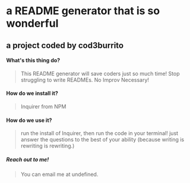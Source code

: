 # a README generator that is so wonderful  
  ## a project coded by cod3burrito
  #### What's this thing do?
  > This README generator will save coders just so much time! Stop struggling to write READMEs. No Improv Necessary!
  #### How do we install it?
  > Inquirer from NPM 
  #### How do we use it?
  > run the install of Inquirer, then run the code in your terminal! just answer the questions to the best of your ability (because writing is rewriting is rewriting.)
  ##### Reach out to me!
  > You can email me at undefined.
